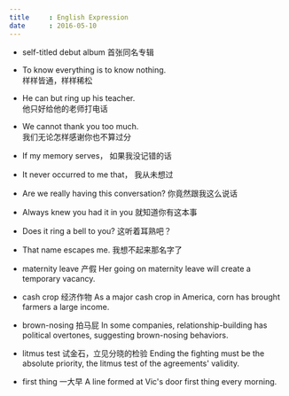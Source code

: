```yaml
---
title     : English Expression
date      : 2016-05-10
---
```



- self-titled debut album
  首张同名专辑

- To know everything is to know nothing.  
  样样皆通，样样稀松

- He can but ring up his teacher.  
  他只好给他的老师打电话

- We cannot thank you too much.  
  我们无论怎样感谢你也不算过分

- If my memory serves，
  如果我没记错的话

- It never occurred to me that，
  我从未想过

- Are we really having this conversation?
  你竟然跟我这么说话

- Always knew you had it in you
  就知道你有这本事

- Does it ring a bell to you?
  这听着耳熟吧？

- That name escapes me.
  我想不起来那名字了

- maternity leave  产假
  Her going on maternity leave will create a temporary vacancy.

- cash crop  经济作物
  As a major cash crop in America, corn has brought farmers a large income.

- brown-nosing  拍马屁
  In some companies, relationship-building has political overtones, suggesting brown-nosing behaviors.

- litmus test  试金石，立见分晓的检验
  Ending the fighting must be the absolute priority, the litmus test of the agreements' validity.

- first thing  一大早
  A line formed at Vic's door first thing every morning.
